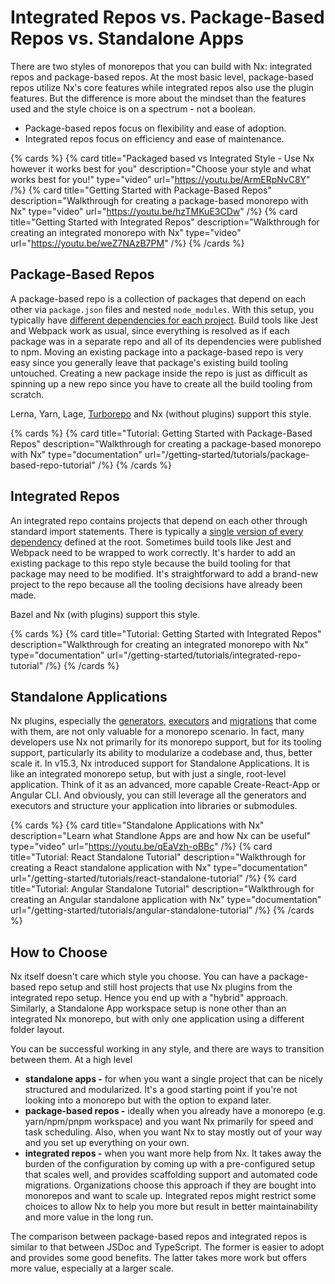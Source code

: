 # Integrated Repos vs. Package-Based Repos vs. Standalone Apps

There are two styles of monorepos that you can build with Nx: integrated repos and package-based repos. At the most basic level, package-based repos utilize Nx's core features while integrated repos also use the plugin features. But the difference is more about the mindset than the features used and the style choice is on a spectrum - not a boolean.

- Package-based repos focus on flexibility and ease of adoption.
- Integrated repos focus on efficiency and ease of maintenance.

{% cards %}
{% card title="Packaged based vs Integrated Style - Use Nx however it works best for you" description="Choose your style and what works best for you!" type="video" url="https://youtu.be/ArmERpNvC8Y" /%}
{% card title="Getting Started with Package-Based Repos" description="Walkthrough for creating a package-based monorepo with Nx" type="video" url="https://youtu.be/hzTMKuE3CDw" /%}
{% card title="Getting Started with Integrated Repos" description="Walkthrough for creating an integrated monorepo with Nx" type="video" url="https://youtu.be/weZ7NAzB7PM" /%}
{% /cards %}

## Package-Based Repos

A package-based repo is a collection of packages that depend on each other via `package.json` files and nested `node_modules`. With this setup, you typically have [different dependencies for each project](/more-concepts/dependency-management). Build tools like Jest and Webpack work as usual, since everything is resolved as if each package was in a separate repo and all of its dependencies were published to npm. Moving an existing package into a package-based repo is very easy since you generally leave that package's existing build tooling untouched. Creating a new package inside the repo is just as difficult as spinning up a new repo since you have to create all the build tooling from scratch.

Lerna, Yarn, Lage, [Turborepo](/more-concepts/turbo-and-nx) and Nx (without plugins) support this style.

{% cards %}
{% card title="Tutorial: Getting Started with Package-Based Repos" description="Walkthrough for creating a package-based monorepo with Nx" type="documentation" url="/getting-started/tutorials/package-based-repo-tutorial" /%}
{% /cards %}

## Integrated Repos

An integrated repo contains projects that depend on each other through standard import statements. There is typically a [single version of every dependency](/more-concepts/dependency-management) defined at the root. Sometimes build tools like Jest and Webpack need to be wrapped to work correctly. It's harder to add an existing package to this repo style because the build tooling for that package may need to be modified. It's straightforward to add a brand-new project to the repo because all the tooling decisions have already been made.

Bazel and Nx (with plugins) support this style.

{% cards %}
{% card title="Tutorial: Getting Started with Integrated Repos" description="Walkthrough for creating an integrated monorepo with Nx" type="documentation" url="/getting-started/tutorials/integrated-repo-tutorial" /%}
{% /cards %}

## Standalone Applications

Nx plugins, especially the [generators](/plugin-features/use-code-generators), [executors](/plugin-features/use-task-executors) and [migrations](/core-features/automate-updating-dependencies) that come with them, are not only valuable for a monorepo scenario. In fact, many developers use Nx not primarily for its monorepo support, but for its tooling support, particularly its ability to modularize a codebase and, thus, better scale it. In v15.3, Nx introduced support for Standalone Applications. It is like an integrated monorepo setup, but with just a single, root-level application. Think of it as an advanced, more capable Create-React-App or Angular CLI. And obviously, you can still leverage all the generators and executors and structure your application into libraries or submodules.

{% cards %}
{% card title="Standalone Applications with Nx" description="Learn what Standlone Apps are and how Nx can be useful" type="video" url="https://youtu.be/qEaVzh-oBBc" /%}
{% card title="Tutorial: React Standalone Tutorial" description="Walkthrough for creating a React standalone application with Nx" type="documentation" url="/getting-started/tutorials/react-standalone-tutorial" /%}
{% card title="Tutorial: Angular Standalone Tutorial" description="Walkthrough for creating an Angular standalone application with Nx" type="documentation" url="/getting-started/tutorials/angular-standalone-tutorial" /%}
{% /cards %}

## How to Choose

Nx itself doesn't care which style you choose. You can have a package-based repo setup and still host projects that use Nx plugins from the integrated repo setup. Hence you end up with a "hybrid" approach. Similarly, a Standalone App workspace setup is none other than an integrated Nx monorepo, but with only one application using a different folder layout.

You can be successful working in any style, and there are ways to transition between them. At a high level

- **standalone apps -** for when you want a single project that can be nicely structured and modularized. It's a good starting point if you're not looking into a monorepo but with the option to expand later.
- **package-based repos -** ideally when you already have a monorepo (e.g. yarn/npm/pnpm workspace) and you want Nx primarily for speed and task scheduling. Also, when you want Nx to stay mostly out of your way and you set up everything on your own.
- **integrated repos -** when you want more help from Nx. It takes away the burden of the configuration by coming up with a pre-configured setup that scales well, and provides scaffolding support and automated code migrations. Organizations choose this approach if they are bought into monorepos and want to scale up. Integrated repos might restrict some choices to allow Nx to help you more but result in better maintainability and more value in the long run.

The comparison between package-based repos and integrated repos is similar to that between JSDoc and TypeScript. The former is easier to adopt and provides some good benefits. The latter takes more work but offers more value, especially at a larger scale.

